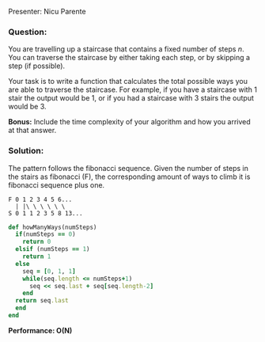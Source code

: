 Presenter: Nicu Parente

### Question:
You are travelling up a staircase that contains a fixed number of steps _n_. You can traverse the staircase by either taking each step,
or by skipping a step (if possible).

Your task is to write a function that calculates the total possible ways you are able to traverse the staircase. For example,
if you have a staircase with 1 stair the output would be 1, or if you had a staircase with 3 stairs the output would be 3.

__Bonus:__
Include the time complexity of your algorithm and how you arrived at that answer.

### Solution:

The pattern follows the fibonacci sequence. Given the number of steps in the stairs as fibonacci (F), the corresponding amount of ways to climb it is fibonacci sequence plus one.


```
F 0 1 2 3 4 5 6...
  | |\ \ \ \ \ \
S 0 1 1 2 3 5 8 13...
```

```ruby
def howManyWays(numSteps)
  if(numSteps == 0)
    return 0
  elsif (numSteps == 1)
    return 1
  else
    seq = [0, 1, 1]
    while(seq.length <= numSteps+1)
      seq << seq.last + seq[seq.length-2]
    end
  return seq.last
  end
end
```

**Performance: O(N)**
